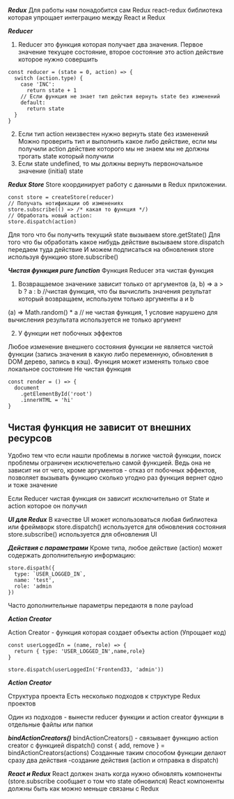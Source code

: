 ***Redux***
Для работы нам понадобится сам Redux
react-redux библиотека которая упрощает интеграцию между React и Redux

***Reducer***
1) Reducer это функция которая получает два значения. Первое значение текущее состояние, второе состояние это action действие которое нужно совершить
```
const reducer = (state = 0, action) => {
  switch (action.type) {
    case 'INC':
      return state + 1
    // Если функция не знает тип дейстия вернуть state без изменений
    default: 
      return state
  }
}
```
2) Если тип action неизвестен нужно вернуть state без изменений
 Можно проверить тип и выполнить какое либо действие, если мы получили action действие которого мы не знаем мы не должны трогать state который получили 
3) Если state undefined, то мы должны вернуть первоночальное значение (initial) state

***Redux Store***
Store координирует работу с данными в Redux приложении.
```
const store = createStore(reducer)
// Получать нотификации об изменениях 
store.subscribe(() => /* какая то функция */)
// Обработать новый action:
store.dispatch(action)
```

Для того что бы получить текущий state вызываем store.getState()
Для того что бы обработать какое нибудь действие вызываем store.dispatch передаем туда действие 
И можем подписаться на обновления store используя функцию store.subscribe()


***Чистая функция pure function***
Функция Reducer эта чистая функция

1. Возвращаемое значенике зависит только от аргументов
(a, b) => a > b ? a : b  //чистая функция, что бы вычислить значения результат который возвращаем, используем только аргументы a и b 

(a) => Math.random() * a // не чистая функция, 1 условие нарушено для вычисления результата используется не только аргумент

2. У функции нет побочных эффектов

Любое изменение внешнего состояния функции не является чистой функции (запись значения в какую либо переменную, обновления в DOM дерево, запись в кэш).
Функция может изменять только свое локальное состояние
Не чистая функция

```
const render = () => {
  document
    .getElementById('root')
    .innerHTML = 'hi'
}
```
## Чистая функция не зависит от внешних ресурсов
Удобно тем что если нашли проблемы в логике чистой функции, поиск проблемы ограничен исключетельно самой функцией. Ведь она не зависит ни от чего, кроме аргументов - отказ от побочных эффектов, позволяет вызывать функцию сколько угодно раз функция вернет одно и тоже значение

Если Reducer чистая функция он зависит исключительно от State и action которое он получил

***UI для Redux***
В качестве UI может использоваться любая библиотека или фреймворк
store.dispatch() используется для обновления состояния
store.subscribe() используется для обновления UI

***Действия с параметрами***
Кроме типа, любое действие (action) может содержать дополнительную информацию:
```
store.dispath({
  type: `USER_LOGGED_IN`,
  name: 'test',
  role: 'admin
})
```
Часто дополнительные параметры передаютя в поле payload

***Action Creator***

Action Creator - функция которая создает объекты action (Упрощает код)

```
const userLoggedIn = (name, role) => {
  return { type: 'USER_LOGGED_IN',name,role}
}

store.dispatch(userLoggedIn('Frontend33, 'admin'))
```

***Action Creator***

Структура проекта
Есть несколько подходов к структуре Redux проектов

Один из подходов - вынести reducer функции и action creator функции в отдельные файлы или папки

***bindActionCreators()***
bindActionCreators() - связывает функцию action creator с функцией dispatch()
const { add, remove } = bindActionCreators(actions)
Созданные таким способом функции делают сразу два действия -создание действия (action и отправка в dispatch)

***React и Redux***
React должен знать когда нужно обновлять компоненты (store.subscribe сообщает о том что state обновился)
React компоненты должны быть как можно меньше связаны с Redux